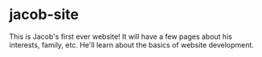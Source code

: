 # jacob-site

This is Jacob's first ever website!  It will have a few pages about his interests, family, etc.  He'll learn about the basics of website development.
